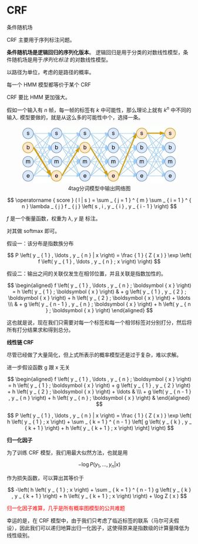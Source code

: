 # CRF

条件随机场

CRF 主要用于序列标注问题。

**条件随机场是逻辑回归的序列化版本**。
逻辑回归是用于分类的对数线性模型，条件随机场是用于*序列化标注* 的对数线性模型。

以路径为单位，考虑的是路径的概率。

每一个 HMM 模型都等价于某个 CRF

CRF 要比 HMM 更加强大。

假如一个输入有 $n$ 帧，每一帧的标签有 $k$ 中可能性，那么理论上就有 $k^n$ 中不同的输入. 模型要做的，就是从这么多的可能性中个，选择一条。

<div align="center">
    <figure align='center'>
        <img src="./img-crf/2019-07-05-09-41-14.png" style="width:500px" />
        <figcaption>4tag分词模型中输出网络图</figcaption>
    </figure>
</div>

$$
\operatorname { score } ( l | s ) = \sum _ { j = 1 } ^ { m } \sum _ { i = 1 } ^ { n } \lambda _ { j } f _ { j } \left( s , i , y _ { i } , y _ { i - 1 } \right)
$$

$f$ 是一个衡量函数，权重为 $\lambda$, $y$ 是 标注。

对其做 softmax 即可。

假设一：该分布是指数族分布

$$
P \left( y _ { 1 } , \ldots , y _ { n } | x \right) = \frac { 1 } { Z ( x ) } \exp \left( f \left( y _ { 1 } , \ldots , y _ { n } ; x \right) \right)
$$

假设二：输出之间的关联仅发生在相邻位置，并且关联是指数加性的。

$$
\begin{aligned} f \left( y _ { 1 } , \ldots , y _ { n } ; \boldsymbol { x } \right) = h \left( y _ { 1 } ; \boldsymbol { x } \right) & + g \left( y _ { 1 } , y _ { 2 } ; \boldsymbol { x } \right) + h \left( y _ { 2 } ; \boldsymbol { x } \right) + \ldots \\\ & + g \left( y _ { n - 1 } , y _ { n } ; \boldsymbol { x } \right) + h \left( y _ { n } ; \boldsymbol { x } \right) \end{aligned}
$$

这也就是说，现在我们只需要对每一个标签和每一个相邻标签对分别打分，然后将所有打分结果求和得到总分。

**线性链 CRF**

尽管已经做了大量简化，但上式所表示的概率模型还是过于复杂，难以求解。

进一步假设函数 g 跟 x 无关

$$
\begin{aligned} f \left( y _ { 1 } , \ldots , y _ { n } ; \boldsymbol { x } \right) = h \left( y _ { 1 } ; \boldsymbol { x } \right) + g \left( y _ { 1 } , y _ { 2 } \right) + h \left( y _ { 2 } ; \boldsymbol { x } \right) + \ldots & \\\ + g \left( y _ { n - 1 } , y _ { n } \right) + h \left( y _ { n } ; \boldsymbol { x } \right) & \end{aligned}
$$

$$
P \left( y _ { 1 } , \ldots , y _ { n } | x \right) = \frac { 1 } { Z ( x ) } \exp \left( h \left( y _ { 1 } ; x \right) + \sum _ { k = 1 } ^ { n - 1 } \left[ g \left( y _ { k } , y _ { k + 1 } \right) + h \left( y _ { k + 1 } ; x \right) \right] \right)
$$

**归一化因子**

为了训练 CRF 模型，我们用最大似然方法，也就是用

$$
-\log P \left( y _ { 1 } , \ldots , y _ { n } | x \right)
$$

作为损失函数，可以算出其等价于

$$
-\left( h \left( y _ { 1 } ; x \right) + \sum _ { k = 1 } ^ { n - 1 } g \left( y _ { k } , y _ { k + 1 } \right) + h \left( y _ { k + 1 } ; x \right) \right) + \log Z ( x )
$$

<font color=red>归一化因子难算，几乎是所有概率图模型的公共难题</font>

幸运的是，在 CRF 模型中，由于我们只考虑了临近标签的联系（马尔可夫假设），因此我们可以递归地算出归一化因子，这使得原来是指数级的计算量降低为线性级别。
